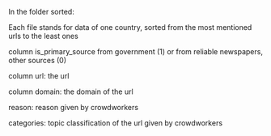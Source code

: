 In the folder sorted:

Each file stands for data of one country, sorted from the most mentioned urls to the least ones
    
column is_primary_source from government (1) or from reliable newspapers, other sources (0)
    
column url: the url
    
column domain: the domain of the url
    
reason: reason given by crowdworkers
    
categories: topic classification of the url given by crowdworkers

    
